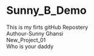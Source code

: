 # Sunny_B_Demo
This is my firts gitHub Repostery
<br>
Authour-Sunny Ghansi
<br>
New_Project_01
<br>
Who is your daddy

